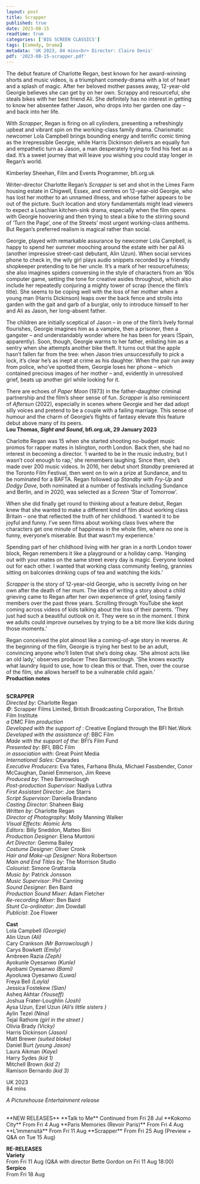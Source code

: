 ```yaml
---
layout: post
title: Scrapper
published: true
date: 2023-08-15
readtime: true
categories: ['BIG SCREEN CLASSICS']
tags: [Comedy, Drama]
metadata: 'UK 2023, 84 mins<br> Director: Claire Denis'
pdf: '2023-08-15-scrapper.pdf'
---
```


The debut feature of Charlotte Regan, best known for her award-winning shorts and music videos, is a triumphant comedy-drama with a lot of heart and a splash of magic. After her beloved mother passes away, 12-year-old Georgie believes she can get by on her own. Scrappy and resourceful, she steals bikes with her best friend Ali. She definitely has no interest in getting to know her absentee father Jason, who drops into her garden one day – and back into her life.

With _Scrapper_, Regan is firing on all cylinders, presenting a refreshingly upbeat and vibrant spin on the working-class family drama. Charismatic newcomer Lola Campbell brings bounding energy and terrific comic timing as the irrepressible Georgie, while Harris Dickinson delivers an equally fun and empathetic turn as Jason, a man desperately trying to find his feet as a dad. It’s a sweet journey that will leave you wishing you could stay longer in Regan’s world.

Kimberley Sheehan, Film and Events Programmer, bfi.org.uk

Writer-director Charlotte Regan’s _Scrapper_ is set and shot in the Limes Farm housing estate in Chigwell, Essex, and centres on 12-year-old Georgie, who has lost her mother to an unnamed illness, and whose father appears to be out of the picture. Such location and story fundamentals might lead viewers to expect a Loachian kitchen-sink drama, especially when the film opens with Georgie hoovering and then trying to steal a bike to the stirring sound of ‘Turn the Page’, one of the Streets’ most urgent working-class anthems. But Regan’s preferred realism is magical rather than social.

Georgie, played with remarkable assurance by newcomer Lola Campbell, is happy to spend her summer mooching around the estate with her pal Ali (another impressive street-cast debutant, Alin Uzun). When social services phone to check in, the wily girl plays audio snippets recorded by a friendly shopkeeper pretending to be her uncle. It’s a mark of her resourcefulness; she also imagines spiders conversing in the style of characters from an ‘80s computer game, setting the tone for creative asides throughout, which also include her repeatedly conjuring a mighty tower of scrap (hence the film’s title). She seems to be coping well with the loss of her mother when a young man (Harris Dickinson) leaps over the back fence and strolls into garden with the gait and garb of a burglar, only to introduce himself to her and Ali as Jason, her long-absent father.

The children are initially sceptical of Jason – in one of the film’s lively formal flourishes, Georgie imagines him as a vampire, then a prisoner, then a gangster – and understandably wonder where he has been for years (Spain, apparently). Soon, though, Georgie warms to her father, enlisting him as a sentry when she attempts another bike theft. It turns out that the apple hasn’t fallen far from the tree: when Jason tries unsuccessfully to pick a lock, it’s clear he’s as inept at crime as his daughter. When the pair run away from police, who’ve spotted them, Georgie loses her phone – which contained precious images of her mother – and, evidently in unresolved grief, beats up another girl while looking for it.

There are echoes of _Paper Moon_ (1973) in the father-daughter criminal partnership and the film’s sheer sense of fun. _Scrapper_ is also reminiscent of _Aftersun_ (2022), especially in scenes where Georgie and her dad adopt silly voices and pretend to be a couple with a failing marriage. This sense of humour and the charm of Georgie’s flights of fantasy elevate this feature debut above many of its peers.  
**Lou Thomas, _Sight and Sound_, bfi.org.uk, 29 January 2023**  

Charlotte Regan was 15 when she started shooting no-budget music promos for rapper mates in Islington, north London. Back then, she had no interest in becoming a director. ‘I wanted to be in the music industry, but I wasn’t cool enough to rap,’ she remembers laughing. Since then, she’s made over 200 music videos. In 2016, her debut short _Standby_ premiered at the Toronto Film Festival, then went on to win a prize at Sundance, and to be nominated for a BAFTA. Regan followed up _Standby_ with _Fry-Up_ and _Dodgy Dave_, both nominated at a number of festivals including Sundance and Berlin, and in 2020, was selected as a _Screen_ ‘Star of Tomorrow’.

When she did finally get round to thinking about a feature debut, Regan knew that she wanted to make a different kind of film about working class Britain – one that reflected the truth of her childhood. ‘I wanted it to be joyful and funny. I’ve seen films about working class lives where the characters get one minute of happiness in the whole film, where no one is funny, everyone’s miserable. But that wasn’t my experience.’

Spending part of her childhood living with her gran in a north London tower block, Regan remembers it like a playground or a holiday camp. ‘Hanging out with your mates on the same street every day is magic. Everyone looked out for each other. I wanted that working class community feeling, grannies sitting on balconies drinking cups of tea and watching the kids.’

_Scrapper_ is the story of 12-year-old Georgie, who is secretly living on her own after the death of her mum. The idea of writing a story about a child grieving came to Regan after her own experience of grief, losing family members over the past three years. Scrolling through YouTube she kept coming across videos of kids talking about the loss of their parents. ‘They just had such a beautiful outlook on it. They were so in the moment. I think we adults could improve ourselves by trying to be a bit more like kids during those moments.’

Regan conceived the plot almost like a coming-of-age story in reverse. At the beginning of the film, Georgie is trying her best to be an adult, convincing anyone who’ll listen that she’s doing okay. ‘She almost acts like an old lady,’ observes producer Theo Barrowclough. ‘She knows exactly what laundry liquid to use, how to clean this or that. Then, over the course of the film, she allows herself to be a vulnerable child again.’  
**Production notes**  
<br>

**SCRAPPER**  
_Directed by_: Charlotte Regan  
_©_: Scrapper Films Limited, British Broadcasting Corporation, The British Film Institute  
_a_ DMC Film _production_  
_Developed with the support of_ : Creative England through the BFI Net.Work  
_Developed with the assistance of_: BBC Film  
_Made with the support of the_: BFI’s Film Fund  
_Presented by_: BFI, BBC Film  
_in association with_: Great Point Media  
_International Sales_: Charades  
_Executive Producers_: Eva Yates, Farhana Bhula, Michael Fassbender, Conor McCaughan, Daniel Emmerson, Jim Reeve  
_Produced by_: Theo Barrowclough  
_Post-production Supervisor_: Nadiya Luthra  
_First Assistant Director_: Joe Starrs  
_Script Supervisor_: Daniella Brandano  
_Casting Director_: Shaheen Baig  
_Written by_: Charlotte Regan  
_Director of Photography_: Molly Manning Walker  
_Visual Effects_: Atomic Arts  
_Editors_: Billy Sneddon, Matteo Bini  
_Production Designer_: Elena Muntoni  
_Art Director_: Gemma Bailey  
_Costume Designer_: Oliver Cronk  
_Hair and Make-up Designer_: Nora Robertson  
_Main and End Titles by_: The Morrison Studio  
_Colourist_: Simone Grattarola  
_Music by_: Patrick Jonsson  
_Music Supervisor_: Phil Canning  
_Sound Designer_: Ben Baird  
_Production Sound Mixer_: Adam Fletcher  
_Re-recording Mixer_: Ben Baird  
_Stunt Co-ordinator_: Jim Dowdall  
_Publicist_: Zoe Flower  

**Cast**  
Lola Campbell _(Georgie)_  
Alin Uzun _(Ali)_  
Cary Crankson _(Mr Barrowclough )_  
Carys Bowkett _(Emily)_  
Ambreen Razia _(Zeph)_  
Ayokunle Oyesanwo _(Kunle)_  
Ayobami Oyesanwo _(Bami)_  
Ayooluwa Oyesanwo _(Luwa)_  
Freya Bell _(Layla)_  
Jessica Fostekew _(Sian)_  
Asheq Akhtar _(Youseff)_  
Joshua Frater-Loughlin _(Josh)_  
Aysa Uzun, Ezel Uzun _(Ali’s little sisters )_  
Aylin Tezel _(Nina)_  
Tejal Rathore _(girl in the street )_  
Olivia Brady _(Vicky)_  
Harris Dickinson _(Jason)_  
Matt Brewer _(suited bloke)_  
Daniel Burt _(young Jason)_  
Laura Aikman _(Kaye)_  
Harry Sydes _(kid 1)_  
Mitchell Brown _(kid 2)_  
Ramison Bernardo _(kid 3)_  

UK 2023  
84 mins  

_A Picturehouse Entertainment release_  

<br>
**NEW RELEASES**  
**Talk to Me**  
Continued from Fri 28 Jul  
**Kokomo City**  
From Fri 4 Aug  
**Paris Memories (Revoir Paris)**  
From Fri 4 Aug  
**L’immensità**  
From Fri 11 Aug  
**Scrapper**  
From Fri 25 Aug (Preview + Q&A on Tue 15 Aug)  

**RE-RELEASES**  
**Variety**  
From Fri 11 Aug (Q&A with director Bette Gordon on Fri 11 Aug 18:00)  
**Serpico**  
From Fri 18 Aug  
<!--stackedit_data:
eyJoaXN0b3J5IjpbMTc3NjcyMzQ2MSwxMTA3NDQzMTIyXX0=
-->